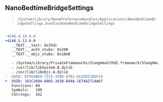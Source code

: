 ## NanoBedtimeBridgeSettings

> `/System/Library/NanoPreferenceBundles/Applications/NanoBedtimeBridgeSettings.bundle/NanoBedtimeBridgeSettings`

```diff

-4146.4.18.0.0
+4146.5.13.0.0
   __TEXT.__text: 0x35dc
   __TEXT.__auth_stubs: 0x290
   __TEXT.__objc_stubs: 0x10e0

   - /System/Library/PrivateFrameworks/SleepHealthUI.framework/SleepHealthUI
   - /usr/lib/libSystem.B.dylib
   - /usr/lib/libobjc.A.dylib
-  UUID: DF954BE4-7225-3306-97B2-0CA3D51D6F14
+  UUID: 181C1604-A9A5-343B-894A-1E74A2714A67
   Functions: 69
   Symbols:   109
   CStrings:  352

```
